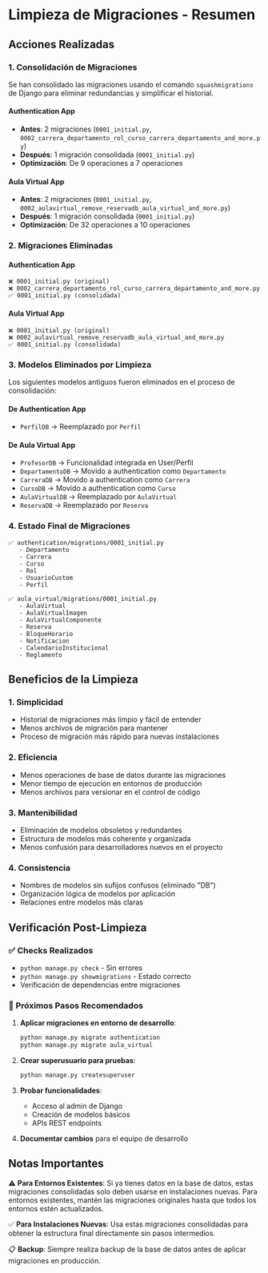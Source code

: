 # Limpieza de Migraciones - Resumen

## Acciones Realizadas

### 1. Consolidación de Migraciones

Se han consolidado las migraciones usando el comando `squashmigrations` de Django para eliminar redundancias y simplificar el historial.

#### Authentication App
- **Antes**: 2 migraciones (`0001_initial.py`, `0002_carrera_departamento_rol_curso_carrera_departamento_and_more.py`)
- **Después**: 1 migración consolidada (`0001_initial.py`)
- **Optimización**: De 9 operaciones a 7 operaciones

#### Aula Virtual App
- **Antes**: 2 migraciones (`0001_initial.py`, `0002_aulavirtual_remove_reservadb_aula_virtual_and_more.py`)
- **Después**: 1 migración consolidada (`0001_initial.py`)
- **Optimización**: De 32 operaciones a 10 operaciones

### 2. Migraciones Eliminadas

#### Authentication App
```
❌ 0001_initial.py (original)
❌ 0002_carrera_departamento_rol_curso_carrera_departamento_and_more.py
✅ 0001_initial.py (consolidada)
```

#### Aula Virtual App
```
❌ 0001_initial.py (original)
❌ 0002_aulavirtual_remove_reservadb_aula_virtual_and_more.py
✅ 0001_initial.py (consolidada)
```

### 3. Modelos Eliminados por Limpieza

Los siguientes modelos antiguos fueron eliminados en el proceso de consolidación:

#### De Authentication App
- `PerfilDB` → Reemplazado por `Perfil`

#### De Aula Virtual App
- `ProfesorDB` → Funcionalidad integrada en User/Perfil
- `DepartamentoDB` → Movido a authentication como `Departamento`
- `CarreraDB` → Movido a authentication como `Carrera` 
- `CursoDB` → Movido a authentication como `Curso`
- `AulaVirtualDB` → Reemplazado por `AulaVirtual`
- `ReservaDB` → Reemplazado por `Reserva`

### 4. Estado Final de Migraciones

```
✅ authentication/migrations/0001_initial.py
   - Departamento
   - Carrera  
   - Curso
   - Rol
   - UsuarioCustom
   - Perfil

✅ aula_virtual/migrations/0001_initial.py
   - AulaVirtual
   - AulaVirtualImagen
   - AulaVirtualComponente
   - Reserva
   - BloqueHorario
   - Notificacion
   - CalendarioInstitucional
   - Reglamento
```

## Beneficios de la Limpieza

### 1. **Simplicidad**
- Historial de migraciones más limpio y fácil de entender
- Menos archivos de migración para mantener
- Proceso de migración más rápido para nuevas instalaciones

### 2. **Eficiencia**
- Menos operaciones de base de datos durante las migraciones
- Menor tiempo de ejecución en entornos de producción
- Menos archivos para versionar en el control de código

### 3. **Mantenibilidad**
- Eliminación de modelos obsoletos y redundantes
- Estructura de modelos más coherente y organizada
- Menos confusión para desarrolladores nuevos en el proyecto

### 4. **Consistencia**
- Nombres de modelos sin sufijos confusos (eliminado "DB")
- Organización lógica de modelos por aplicación
- Relaciones entre modelos más claras

## Verificación Post-Limpieza

### ✅ Checks Realizados
- `python manage.py check` - Sin errores
- `python manage.py showmigrations` - Estado correcto
- Verificación de dependencias entre migraciones

### 🔄 Próximos Pasos Recomendados
1. **Aplicar migraciones en entorno de desarrollo**:
   ```bash
   python manage.py migrate authentication
   python manage.py migrate aula_virtual
   ```

2. **Crear superusuario para pruebas**:
   ```bash
   python manage.py createsuperuser
   ```

3. **Probar funcionalidades**:
   - Acceso al admin de Django
   - Creación de modelos básicos
   - APIs REST endpoints

4. **Documentar cambios** para el equipo de desarrollo

## Notas Importantes

⚠️ **Para Entornos Existentes**: Si ya tienes datos en la base de datos, estas migraciones consolidadas solo deben usarse en instalaciones nuevas. Para entornos existentes, mantén las migraciones originales hasta que todos los entornos estén actualizados.

✅ **Para Instalaciones Nuevas**: Usa estas migraciones consolidadas para obtener la estructura final directamente sin pasos intermedios.

📋 **Backup**: Siempre realiza backup de la base de datos antes de aplicar migraciones en producción.
